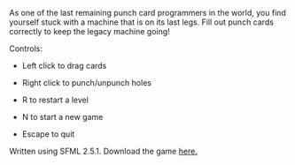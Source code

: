 
As one of the last remaining punch card programmers in the world, you find yourself stuck with a machine that is on its last legs. Fill out punch cards correctly to keep the legacy machine going!

Controls:

- Left click to drag cards

- Right click to punch/unpunch holes

- R to restart a level

- N to start a new game

- Escape to quit


Written using SFML 2.5.1. Download the game [here.](https://tylerstraub.itch.io/legacy)